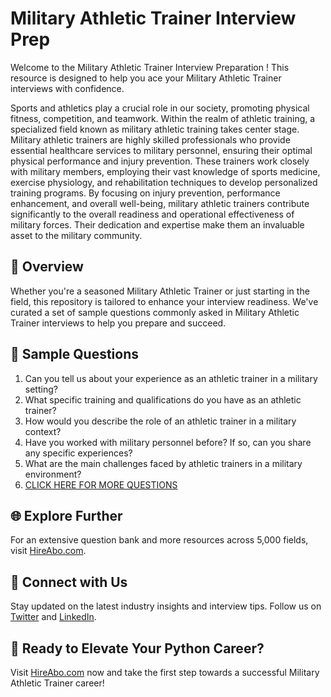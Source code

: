 # Military Athletic Trainer Interview Prep

Welcome to the Military Athletic Trainer Interview Preparation ! This resource is designed to help you ace your Military Athletic Trainer interviews with confidence.

Sports and athletics play a crucial role in our society, promoting physical fitness, competition, and teamwork. Within the realm of athletic training, a specialized field known as military athletic training takes center stage. Military athletic trainers are highly skilled professionals who provide essential healthcare services to military personnel, ensuring their optimal physical performance and injury prevention. These trainers work closely with military members, employing their vast knowledge of sports medicine, exercise physiology, and rehabilitation techniques to develop personalized training programs. By focusing on injury prevention, performance enhancement, and overall well-being, military athletic trainers contribute significantly to the overall readiness and operational effectiveness of military forces. Their dedication and expertise make them an invaluable asset to the military community.

## 🚀 Overview

Whether you're a seasoned Military Athletic Trainer or just starting in the field, this repository is tailored to enhance your interview readiness. We've curated a set of sample questions commonly asked in Military Athletic Trainer interviews to help you prepare and succeed.

## 📝 Sample Questions

1. Can you tell us about your experience as an athletic trainer in a military setting?
2. What specific training and qualifications do you have as an athletic trainer?
3. How would you describe the role of an athletic trainer in a military context?
4. Have you worked with military personnel before? If so, can you share any specific experiences?
5. What are the main challenges faced by athletic trainers in a military environment?
6. [CLICK HERE FOR MORE QUESTIONS](https://hireabo.com/job/15_3_7/Military%20Athletic%20Trainer)

## 🌐 Explore Further

For an extensive question bank and more resources across 5,000 fields, visit [HireAbo.com](https://www.hireabo.com).

## 📱 Connect with Us

Stay updated on the latest industry insights and interview tips. Follow us on [Twitter](https://twitter.com/hireabo) and [LinkedIn](https://www.linkedin.com/in/hire-abo-3609972a8/).

## 🚀 Ready to Elevate Your Python Career?

Visit [HireAbo.com](https://www.hireabo.com) now and take the first step towards a successful Military Athletic Trainer career!